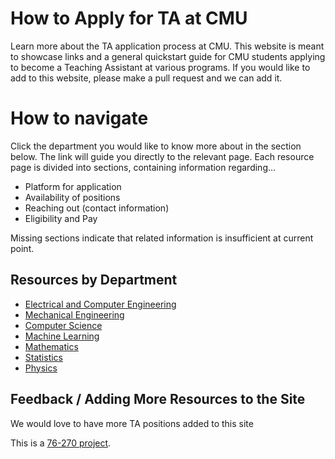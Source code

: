 # How to Apply for TA at CMU

Learn more about the TA application process at CMU. This website is meant to showcase links and a general quickstart guide for CMU students applying to become a Teaching Assistant at various programs. If you would like to add to this website, please make a pull request and we can add it.


# How to navigate 

Click the department you would like to know more about in the section below. The link will guide you directly to the relevant page.
Each resource page is divided into sections, containing information regarding...

* Platform for application
* Availability of positions
* Reaching out (contact information)
* Eligibility and Pay

Missing sections indicate that related information is insufficient at current point.

## Resources by Department

- [Electrical and Computer Engineering](https://margaretd11.github.io/TA_application_instruction/departments/ECE)
- [Mechanical Engineering](https://margaretd11.github.io/TA_application_instruction/departments/MechE)
- [Computer Science](https://margaretd11.github.io/TA_application_instruction/departments/CS)
- [Machine Learning](https://margaretd11.github.io/TA_application_instruction/departments/ML)
- [Mathematics](https://margaretd11.github.io/TA_application_instruction/departments/Math)
- [Statistics](https://margaretd11.github.io/TA_application_instruction/departments/Stats)
- [Physics](https://margaretd11.github.io/TA_application_instruction/departments/Physics)

## Feedback / Adding More Resources to the Site

We would love to have more TA positions added to this site

This is a [76-270 project](https://margaretd11.github.io/TA_application_instruction/about/info).
